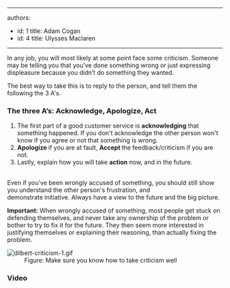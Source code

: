 

---
authors:
  - id: 1
    title: Adam Cogan
  - id: 4
    title: Ulysses Maclaren
---




<span class='intro'> <p>​​​​​​​In any job, you will most likely at some point face some criticism. Someone may be telling you that you’ve done something wrong or just expressing displeasure because you didn’t do something they wanted.<br></p> </span>

<p>The best way to take this is to reply to the person, and tell them the following the&#160;3 A's.<br></p><h3 class="ssw15-rteElement-H3">The three A’s&#58;&#160;​Acknowledge, Apologize, Act&#160;​​<br></h3><ol><li>The first part of a good customer service&#160;is&#160;<b>acknowledging</b>&#160;that something happened. If you don't acknowledge the other person won't know if you agree or not that&#160;something is wrong.<br></li><li><strong>Apologize </strong>if you are at fault, <strong>Accept </strong>the feedback/criticism if you are not.<br></li><li>​Lastly, explain how you will take <b>action</b>&#160;now, and in the future.<br>​<br></li></ol><p class="ssw15-rteElement-P">Even if you've been wrongly accused of something, you should still show you&#160;understand the&#160;other person's frustration,&#160;and demonstrate&#160;initiative.&#160;Always have a view to the future and the big picture.<br></p><p class="ssw15-rteElement-P"><b>Important&#58;</b>&#160;When wrongly accused of something, most people get stuck on defending themselves, and never take any ownership of the problem or bother to try to fix it for the future. They then seem more interested in justifying themselves or explaining their reasoning, than actually fixing the problem.&#160;​<br></p><dl class="image"><dt><img src="/PublishingImages/dilbert-criticism-1.gif" alt="dilbert-criticism-1.gif" /><br></dt><dd>Figure&#58; Make sure you know how to take criticism well<br></dd></dl><div><div><h3 class="ssw15-rteElement-H3">Video​<br></h3>

   <div class="ms-rtestate-read ms-rte-wpbox"><div class="ms-rtestate-notify  ms-rtestate-read 82501a2d-ffaa-4b83-859a-9bb76e8613fe" id="div_82501a2d-ffaa-4b83-859a-9bb76e8613fe" unselectable="on"></div><div id="vid_82501a2d-ffaa-4b83-859a-9bb76e8613fe" unselectable="on" style="display&#58;none;"></div></div>​​​<br></div></div>


